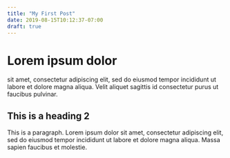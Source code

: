 ```yaml
---
title: "My First Post"
date: 2019-08-15T10:12:37-07:00
draft: true
---
```

# Lorem ipsum dolor 

sit amet, consectetur adipiscing elit, sed do eiusmod tempor incididunt ut labore et dolore magna aliqua. Velit aliquet sagittis id consectetur purus ut faucibus pulvinar. 

## This is a heading 2

This is a paragraph. Lorem ipsum dolor sit amet, consectetur adipiscing elit, sed do eiusmod tempor incididunt ut labore et dolore magna aliqua. Massa sapien faucibus et molestie.